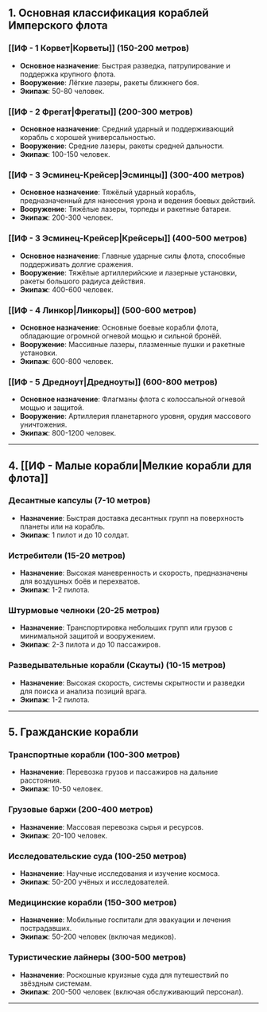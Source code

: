## **1. Основная классификация кораблей Имперского флота**

### **[[ИФ - 1 Корвет|Корветы]]** (150-200 метров)

- **Основное назначение**: Быстрая разведка, патрулирование и поддержка крупного флота.
- **Вооружение**: Лёгкие лазеры, ракеты ближнего боя.
- **Экипаж**: 50-80 человек.

### **[[ИФ - 2 Фрегат|Фрегаты]]** (200-300 метров)

- **Основное назначение**: Средний ударный и поддерживающий корабль с хорошей универсальностью.
- **Вооружение**: Средние лазеры, ракеты средней дальности.
- **Экипаж**: 100-150 человек.

### **[[ИФ - 3 Эсминец-Крейсер|Эсминцы]]** (300-400 метров)

- **Основное назначение**: Тяжёлый ударный корабль, предназначенный для нанесения урона и ведения боевых действий.
- **Вооружение**: Тяжёлые лазеры, торпеды и ракетные батареи.
- **Экипаж**: 200-300 человек.

### **[[ИФ - 3 Эсминец-Крейсер|Крейсеры]]** (400-500 метров)

- **Основное назначение**: Главные ударные силы флота, способные поддерживать долгие сражения.
- **Вооружение**: Тяжёлые артиллерийские и лазерные установки, ракеты большого радиуса действия.
- **Экипаж**: 400-600 человек.

### **[[ИФ - 4 Линкор|Линкоры]]** (500-600 метров)

- **Основное назначение**: Основные боевые корабли флота, обладающие огромной огневой мощью и сильной бронёй.
- **Вооружение**: Массивные лазеры, плазменные пушки и ракетные установки.
- **Экипаж**: 600-800 человек.

### **[[ИФ - 5 Дредноут|Дредноуты]]** (600-800 метров)

- **Основное назначение**: Флагманы флота с колоссальной огневой мощью и защитой.
- **Вооружение**: Артиллерия планетарного уровня, орудия массового уничтожения.
- **Экипаж**: 800-1200 человек.

---

## **4. [[ИФ - Малые корабли|Мелкие корабли для флота]]**

### **Десантные капсулы** (7-10 метров)

- **Назначение**: Быстрая доставка десантных групп на поверхность планеты или на корабль.
- **Экипаж**: 1 пилот и до 10 солдат.

### **Истребители** (15-20 метров)

- **Назначение**: Высокая маневренность и скорость, предназначены для воздушных боёв и перехватов.
- **Экипаж**: 1-2 пилота.

### **Штурмовые челноки** (20-25 метров)

- **Назначение**: Транспортировка небольших групп или грузов с минимальной защитой и вооружением.
- **Экипаж**: 2-3 пилота и до 10 пассажиров.

### **Разведывательные корабли (Скауты)** (10-15 метров)

- **Назначение**: Высокая скорость, системы скрытности и разведки для поиска и анализа позиций врага.
- **Экипаж**: 1-2 пилота.

---

## **5. Гражданские корабли**

### **Транспортные корабли** (100-300 метров)

- **Назначение**: Перевозка грузов и пассажиров на дальние расстояния.
- **Экипаж**: 10-50 человек.

### **Грузовые баржи** (200-400 метров)

- **Назначение**: Массовая перевозка сырья и ресурсов.
- **Экипаж**: 20-100 человек.

### **Исследовательские суда** (100-250 метров)

- **Назначение**: Научные исследования и изучение космоса.
- **Экипаж**: 50-200 учёных и исследователей.

### **Медицинские корабли** (150-300 метров)

- **Назначение**: Мобильные госпитали для эвакуации и лечения пострадавших.
- **Экипаж**: 50-200 человек (включая медиков).

### **Туристические лайнеры** (300-500 метров)

- **Назначение**: Роскошные круизные суда для путешествий по звёздным системам.
- **Экипаж**: 200-500 человек (включая обслуживающий персонал).

---
